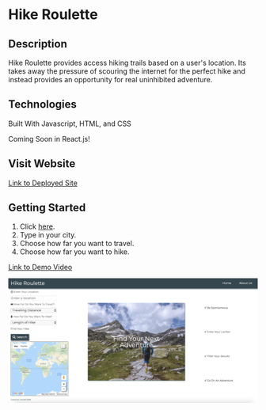 # Hike Roulette

## Description

Hike Roulette provides access hiking trails based on a user's location. Its takes away the pressure of scouring the internet for the perfect hike and instead provides an opportunity for real uninhibited adventure.

## Technologies

Built With Javascript, HTML, and CSS

Coming Soon in React.js!

## Visit Website

[Link to Deployed Site](https://hike-roulette.firebaseapp.com/)

## Getting Started
 
1. Click [here](https://hike-roulette.firebaseapp.com/).
2. Type in your city.
3. Choose how far you want to travel.
4. Choose how far you want to hike.


[Link to Demo Video](https://www.youtube.com/watch?v=A6SpcmAkPlo)

![Hike Roulette](hike-roulette.png "Hike Roulette")